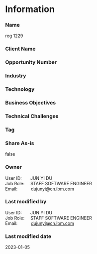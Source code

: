 

# Information

### Name

reg 1229

### Client Name



### Opportunity Number



### Industry






### Technology






### Business Objectives






### Technical Challenges






### Tag





### Share As-is

false


### Owner


User ID: &nbsp; &nbsp; &nbsp; JUN YI DU  
Job Role: &nbsp; &nbsp; STAFF SOFTWARE ENGINEER  
Email: &nbsp; &nbsp; &nbsp; &nbsp; &nbsp; dujunyi@cn.ibm.com  



### Last modified by


User ID: &nbsp; &nbsp; &nbsp; JUN YI DU  
Job Role: &nbsp; &nbsp; STAFF SOFTWARE ENGINEER  
Email: &nbsp; &nbsp; &nbsp; &nbsp; &nbsp; dujunyi@cn.ibm.com  


### Last modified date

2023-01-05